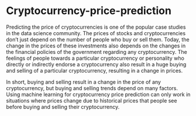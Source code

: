 # Cryptocurrency-price-prediction

Predicting the price of cryptocurrencies is one of the popular case studies in the data science community. The prices of stocks and cryptocurrencies don’t just depend on the number of people who buy or sell them. Today, the change in the prices of these investments also depends on the changes in the financial policies of the government regarding any cryptocurrency. The feelings of people towards a particular cryptocurrency or personality who directly or indirectly endorse a cryptocurrency also result in a huge buying and selling of a particular cryptocurrency, resulting in a change in prices.

In short, buying and selling result in a change in the price of any cryptocurrency, but buying and selling trends depend on many factors. Using machine learning for cryptocurrency price prediction can only work in situations where prices change due to historical prices that people see before buying and selling their cryptocurrency. 
